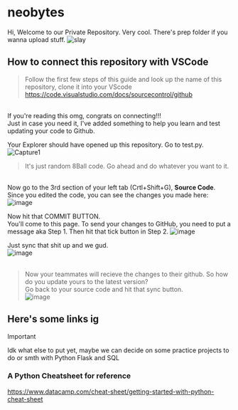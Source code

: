 # neobytes
Hi, Welcome to our Private Repository. Very cool.
There's prep folder if you wanna upload stuff.
<picture>
 <img alt="slay" src="https://github.com/qiaodotzip/neobytes/assets/139465626/62139800-2fcb-4cb7-9766-644650627448">
</picture>

## How to connect this repository with VSCode

> Follow the first few steps of this guide and look up the name of this repository, clone it into your VScode
https://code.visualstudio.com/docs/sourcecontrol/github

<br> If you're reading this omg, congrats on connecting!!!
<br> Just in case you need it, I've added something to help you learn and test updating your code to Github.

Your Explorer should have opened up this repository. Go to test.py.
![Capture1](https://github.com/qiaodotzip/neobytes/assets/139465626/703b3bd4-f03c-40bd-9327-71b0604b5f19)
<br> 

> It's just random 8Ball code. Go ahead and do whatever you want to it.

<br> Now go to the 3rd section of your left tab (Crtl+Shift+G), **Source Code**. 
<br> Since you edited the code, you can see the changes you made here:
![image](https://github.com/qiaodotzip/neobytes/assets/139465626/7d74f8f6-6622-4b3d-bf66-200f318573c7)

Now hit that COMMIT BUTTON. 
<br> You'll come to this page. To send your changes to GitHub, you need to put a message aka Step 1. Then hit that tick button in Step 2.
![image](https://github.com/qiaodotzip/neobytes/assets/139465626/c8e344ac-afcc-4f2d-8267-543a601448e0)

Just sync that shit up and we gud. <br>
![image](https://github.com/qiaodotzip/neobytes/assets/139465626/bf163441-28ed-46e5-be4b-ccec94b69df5)
<br> 
<br>

> Now your teammates will recieve the changes to their github. So how do you update yours to the latest version?
<br> Go back to your source code and hit that sync button. <br>
![image](https://github.com/qiaodotzip/neobytes/assets/139465626/9cfe037b-e186-4ff0-9c78-7ec4327b1eff)

## Here's some links ig

> [!IMPORTANT]
> Idk what else to put yet, maybe we can decide on some practice projects to do or smth with Python Flask and SQL

### A Python Cheatsheet for reference
https://www.datacamp.com/cheat-sheet/getting-started-with-python-cheat-sheet
